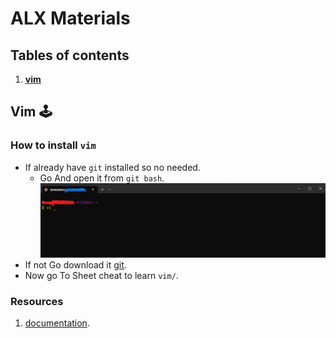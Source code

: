 
# ALX Materials

## Tables of contents

1. [**vim**](#vim-🕹️)

## Vim 🕹️

### How to install `vim`

- If already have `git` installed so no needed.
  - Go And open it from `git bash`.
![Vim](./Assets/Vim/Vi.png)
- If not Go download it [git](https://git-scm.com/downloads).
- Now go To Sheet cheat to learn `vim/`.

### Resources

1. [documentation](https://vimdoc.sourceforge.net/htmldoc/usr_toc.html).
